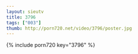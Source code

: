 ```yaml
--- 
layout: sieutv
title: 3796
tags: ["003"]
thumb: http://porn720.net/video/3796/poster.jpg
---
```

{% include porn720 key="3796" %} 
